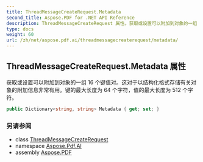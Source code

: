 ```yaml
---
title: ThreadMessageCreateRequest.Metadata
second_title: Aspose.PDF for .NET API Reference
description: ThreadMessageCreateRequest 属性。获取或设置可以附加到对象的一组 16 个键值对。这对于以结构化格式存储有关对象的附加信息非常有用。键的最大长度为 64 个字符，值的最大长度为 512 个字符。
type: docs
weight: 60
url: /zh/net/aspose.pdf.ai/threadmessagecreaterequest/metadata/
---
```

## ThreadMessageCreateRequest.Metadata 属性

获取或设置可以附加到对象的一组 16 个键值对。这对于以结构化格式存储有关对象的附加信息非常有用。键的最大长度为 64 个字符，值的最大长度为 512 个字符。

```csharp
public Dictionary<string, string> Metadata { get; set; }
```

### 另请参阅

* class [ThreadMessageCreateRequest](../)
* namespace [Aspose.Pdf.AI](../../../aspose.pdf.ai/)
* assembly [Aspose.PDF](../../../)
